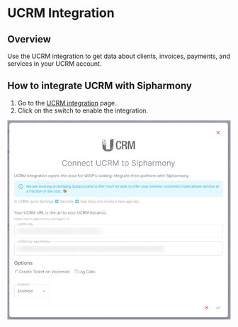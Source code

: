# UCRM Integration

## Overview

Use the UCRM integration to get data about clients, invoices, payments, and services in your UCRM account.

## How to integrate UCRM with Sipharmony

1. Go to the [UCRM integration](https://app.sipharmony.com/account-settings/connections/) page.
2. Click on the switch to enable the integration.

![UCRM Integration](./images/ucrm.png)
